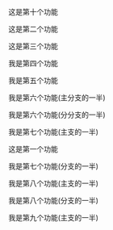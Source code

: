 这是第十个功能

这是第二个功能

这是第三个功能

我是第四个功能

我是第五个功能

我是第六个功能(主分支的一半)

我是第六个功能(分分支的一半)

我是第七个功能(主支的一半)

这是第一个功能

我是第七个功能(分支的一半)

我是第八个功能(主支的一半)

我是第八个功能(分支的一半)

我是第九个功能(主支的一半)
